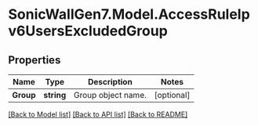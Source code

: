 # SonicWallGen7.Model.AccessRuleIpv6UsersExcludedGroup

## Properties

Name | Type | Description | Notes
------------ | ------------- | ------------- | -------------
**Group** | **string** | Group object name. | [optional] 

[[Back to Model list]](../README.md#documentation-for-models) [[Back to API list]](../README.md#documentation-for-api-endpoints) [[Back to README]](../README.md)

